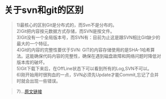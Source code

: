 # 关于svn和git的区别

>1)最核心的区别Git是分布式的，而Svn不是分布的。<br>
>2)Git把内容按元数据方式存储，而SVN是按文件。<br>
>3)Git没有一个全局版本号，而SVN有：目前为止这是跟SVN相比Git缺少的最大的一个特征。<br>
>4)Git的内容的完整性要优于SVN: GIT的内容存储使用的是SHA-1哈希算法。这能确保代码内容的完整性，确保在遇到磁盘故障和网络问题时降低对版本库的破坏。<br>
>5)Git下载下来后，在OffLine状态下可以看到所有的Log,SVN不可以。<br>
>6)刚开始用时很狗血的一点，SVN必须先Update才能Commit,忘记了合并时就会出现一些错误。<br>

>7)...[原文链接](https://www.cnblogs.com/mtl-key/p/6902627.html)
